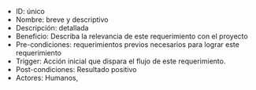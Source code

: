 - ID: único
- Nombre: breve y descriptivo
- Descripción: detallada
- Beneficio: Describa la relevancia de este requerimiento con el proyecto
- Pre-condiciones: requerimientos previos necesarios para lograr este requerimiento
- Trigger: Acción inicial que dispara el flujo de este requerimiento.
- Post-condiciones: Resultado positivo 
- Actores: Humanos, 